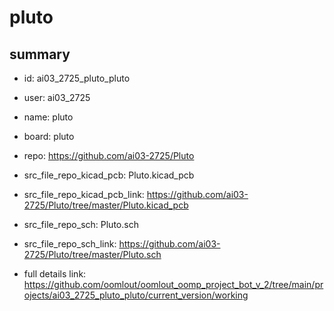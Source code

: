 # pluto
 
## summary 
* id: ai03_2725_pluto_pluto
* user: ai03_2725
* name: pluto
* board: pluto
* repo: https://github.com/ai03-2725/Pluto
* src_file_repo_kicad_pcb: Pluto.kicad_pcb
* src_file_repo_kicad_pcb_link: https://github.com/ai03-2725/Pluto/tree/master/Pluto.kicad_pcb


* src_file_repo_sch: Pluto.sch
* src_file_repo_sch_link: https://github.com/ai03-2725/Pluto/tree/master/Pluto.sch
* full details link: https://github.com/oomlout/oomlout_oomp_project_bot_v_2/tree/main/projects/ai03_2725_pluto_pluto/current_version/working  






